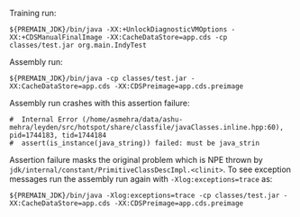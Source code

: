Training run:

```
${PREMAIN_JDK}/bin/java -XX:+UnlockDiagnosticVMOptions -XX:+CDSManualFinalImage -XX:CacheDataStore=app.cds -cp classes/test.jar org.main.IndyTest
```

Assembly run: 

```
${PREMAIN_JDK}/bin/java -cp classes/test.jar -XX:CacheDataStore=app.cds -XX:CDSPreimage=app.cds.preimage
```

Assembly run crashes with this assertion failure:

```
#  Internal Error (/home/asmehra/data/ashu-mehra/leyden/src/hotspot/share/classfile/javaClasses.inline.hpp:60), pid=1744183, tid=1744184
#  assert(is_instance(java_string)) failed: must be java_strin
```

Assertion failure masks the original problem which is NPE thrown by `jdk/internal/constant/PrimitiveClassDescImpl.<clinit>`.
To see exception messages run the assembly run again with `-Xlog:exceptions=trace` as:

```
${PREMAIN_JDK}/bin/java -Xlog:exceptions=trace -cp classes/test.jar -XX:CacheDataStore=app.cds -XX:CDSPreimage=app.cds.preimage
```
